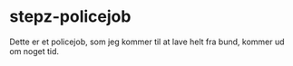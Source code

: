 # stepz-policejob
Dette er et policejob, som jeg kommer til at lave helt fra bund, kommer ud om noget tid.

